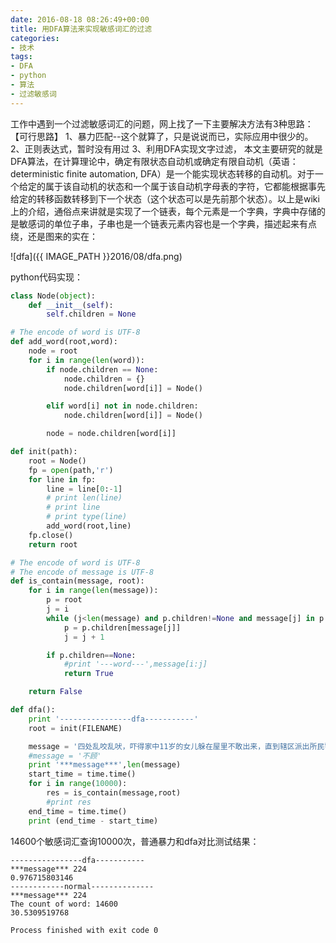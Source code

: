 ```yaml
---
date: 2016-08-18 08:26:49+00:00
title: 用DFA算法来实现敏感词汇的过滤
categories:
- 技术
tags:
- DFA
- python
- 算法
- 过滤敏感词
---
```

 

工作中遇到一个过滤敏感词汇的问题，网上找了一下主要解决方法有3种思路：
【可行思路】
1、暴力匹配--这个就算了，只是说说而已，实际应用中很少的。
2、正则表达式，暂时没有用过
3、利用DFA实现文字过滤，
本文主要研究的就是DFA算法，在计算理论中，确定有限状态自动机或确定有限自动机（英语：deterministic finite automation, DFA）是一个能实现状态转移的自动机。对于一个给定的属于该自动机的状态和一个属于该自动机字母表的字符，它都能根据事先给定的转移函数转移到下一个状态（这个状态可以是先前那个状态）。以上是wiki上的介绍，通俗点来讲就是实现了一个链表，每个元素是一个字典，字典中存储的是敏感词的单位子串，子串也是一个链表元素内容也是一个字典，描述起来有点绕，还是图来的实在：

![dfa]({{ IMAGE_PATH }}2016/08/dfa.png)

python代码实现：

``` python
class Node(object):
    def __init__(self):
        self.children = None

# The encode of word is UTF-8
def add_word(root,word):
    node = root
    for i in range(len(word)):
        if node.children == None:
            node.children = {}
            node.children[word[i]] = Node()

        elif word[i] not in node.children:
            node.children[word[i]] = Node()

        node = node.children[word[i]]

def init(path):
    root = Node()
    fp = open(path,'r')
    for line in fp:
        line = line[0:-1]
        # print len(line)
        # print line
        # print type(line)
        add_word(root,line)
    fp.close()
    return root

# The encode of word is UTF-8
# The encode of message is UTF-8
def is_contain(message, root):
    for i in range(len(message)):
        p = root
        j = i
        while (j<len(message) and p.children!=None and message[j] in p.children):
            p = p.children[message[j]]
            j = j + 1

        if p.children==None:
            #print '---word---',message[i:j]
            return True

    return False

def dfa():
    print '----------------dfa-----------'
    root = init(FILENAME)

    message = '四处乱咬乱吠，吓得家中11岁的女儿躲在屋里不敢出来，直到辖区派出所民警赶到后，才将孩子从屋中救出。最后在征得主人同意后，民警和村民合力将这只发疯的狗打死'
    #message = '不顾'
    print '***message***',len(message)
    start_time = time.time()
    for i in range(10000):
        res = is_contain(message,root)
        #print res
    end_time = time.time()
    print (end_time - start_time)

```

14600个敏感词汇查询10000次，普通暴力和dfa对比测试结果：

``` shell
----------------dfa-----------
***message*** 224
0.976715803146
------------normal--------------
***message*** 224
The count of word: 14600
30.5309519768

Process finished with exit code 0

```

